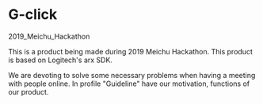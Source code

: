 # G-click
2019_Meichu_Hackathon

This is a product being made during 2019 Meichu Hackathon.
This product is based on Logitech's arx SDK.

We are devoting to solve some necessary problems when having a meeting with people online.
In profile "Guideline" have our motivation, functions of our product.

